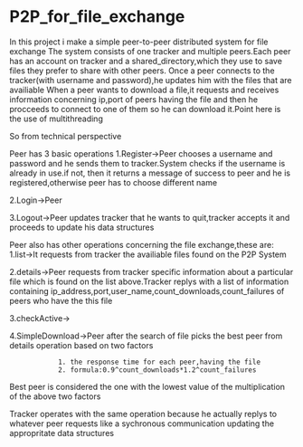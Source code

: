 # P2P_for_file_exchange
In this project i make a simple peer-to-peer distributed system for file exchange
The system consists of one tracker and multiple peers.Each peer has an account on tracker and a shared_directory,which they use to save files they prefer to share with other peers.
Once a peer connects to the tracker(with username and password),he updates him with the files that are availiable
When a peer wants to download a file,it requests and receives information concerning ip,port of peers having the file and then he procceeds to connect to one of them so he can download it.Point here is the use of multithreading

So from technical perspective

Peer has 3 basic operations
1.Register->Peer chooses a username and password and he sends them to tracker.System checks if the username is already in use.if not, then it returns a message of success to peer and he is registered,otherwise peer has to choose different name

2.Login->Peer 

3.Logout->Peer updates tracker that he wants to quit,tracker accepts it and proceeds to update his data structures 

Peer also has other operations concerning the file exchange,these are:
1.list->It requests from tracker the availiable files found on the P2P System

2.details->Peer requests from tracker specific information about a particular file which is found on the list above.Tracker replys with a list of information containing ip_address,port,user_name,count_downloads,count_failures of peers who have the this file

3.checkActive->

4.SimpleDownload->Peer after the search of file picks the best peer from details operation based on two factors

                1. the response time for each peer,having the file
                2. formula:0.9^count_downloads*1.2^count_failures
   Best peer is considered the one with the lowest value of the multiplication of the above two factors
 
 
 
 
Tracker operates with the same operation because he actually replys to whatever peer requests like a sychronous communication 
updating the appropritate data structures 







